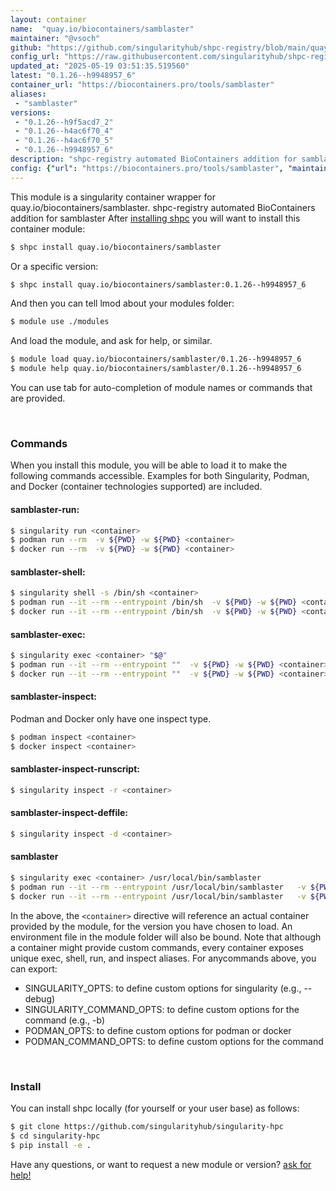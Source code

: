 ```yaml
---
layout: container
name:  "quay.io/biocontainers/samblaster"
maintainer: "@vsoch"
github: "https://github.com/singularityhub/shpc-registry/blob/main/quay.io/biocontainers/samblaster/container.yaml"
config_url: "https://raw.githubusercontent.com/singularityhub/shpc-registry/main/quay.io/biocontainers/samblaster/container.yaml"
updated_at: "2025-05-19 03:51:35.519560"
latest: "0.1.26--h9948957_6"
container_url: "https://biocontainers.pro/tools/samblaster"
aliases:
 - "samblaster"
versions:
 - "0.1.26--h9f5acd7_2"
 - "0.1.26--h4ac6f70_4"
 - "0.1.26--h4ac6f70_5"
 - "0.1.26--h9948957_6"
description: "shpc-registry automated BioContainers addition for samblaster"
config: {"url": "https://biocontainers.pro/tools/samblaster", "maintainer": "@vsoch", "description": "shpc-registry automated BioContainers addition for samblaster", "latest": {"0.1.26--h9948957_6": "sha256:323e00c3a7668c9ef1b29dc423141556c2a294d629b6ba0d2ea5c9b14021e139"}, "tags": {"0.1.26--h9f5acd7_2": "sha256:60c9465e285cc975c65de5629e38979a1284e7fb9a9095d24a7ba33e365c2075", "0.1.26--h4ac6f70_4": "sha256:dc65616f9d96c1c42c706d818f7c6fd3880e8aeae0d824be8966c37ce992db3c", "0.1.26--h4ac6f70_5": "sha256:209eefe935ab2fb15ccaec252f1f78677cf9fd92905b91e632e4895692aa56b0", "0.1.26--h9948957_6": "sha256:323e00c3a7668c9ef1b29dc423141556c2a294d629b6ba0d2ea5c9b14021e139"}, "docker": "quay.io/biocontainers/samblaster", "aliases": {"samblaster": "/usr/local/bin/samblaster"}}
---
```


This module is a singularity container wrapper for quay.io/biocontainers/samblaster.
shpc-registry automated BioContainers addition for samblaster
After [installing shpc](#install) you will want to install this container module:


```bash
$ shpc install quay.io/biocontainers/samblaster
```

Or a specific version:

```bash
$ shpc install quay.io/biocontainers/samblaster:0.1.26--h9948957_6
```

And then you can tell lmod about your modules folder:

```bash
$ module use ./modules
```

And load the module, and ask for help, or similar.

```bash
$ module load quay.io/biocontainers/samblaster/0.1.26--h9948957_6
$ module help quay.io/biocontainers/samblaster/0.1.26--h9948957_6
```

You can use tab for auto-completion of module names or commands that are provided.

<br>

### Commands

When you install this module, you will be able to load it to make the following commands accessible.
Examples for both Singularity, Podman, and Docker (container technologies supported) are included.

#### samblaster-run:

```bash
$ singularity run <container>
$ podman run --rm  -v ${PWD} -w ${PWD} <container>
$ docker run --rm  -v ${PWD} -w ${PWD} <container>
```

#### samblaster-shell:

```bash
$ singularity shell -s /bin/sh <container>
$ podman run --it --rm --entrypoint /bin/sh  -v ${PWD} -w ${PWD} <container>
$ docker run --it --rm --entrypoint /bin/sh  -v ${PWD} -w ${PWD} <container>
```

#### samblaster-exec:

```bash
$ singularity exec <container> "$@"
$ podman run --it --rm --entrypoint ""  -v ${PWD} -w ${PWD} <container> "$@"
$ docker run --it --rm --entrypoint ""  -v ${PWD} -w ${PWD} <container> "$@"
```

#### samblaster-inspect:

Podman and Docker only have one inspect type.

```bash
$ podman inspect <container>
$ docker inspect <container>
```

#### samblaster-inspect-runscript:

```bash
$ singularity inspect -r <container>
```

#### samblaster-inspect-deffile:

```bash
$ singularity inspect -d <container>
```


#### samblaster

```bash
$ singularity exec <container> /usr/local/bin/samblaster
$ podman run --it --rm --entrypoint /usr/local/bin/samblaster   -v ${PWD} -w ${PWD} <container> -c " $@"
$ docker run --it --rm --entrypoint /usr/local/bin/samblaster   -v ${PWD} -w ${PWD} <container> -c " $@"
```



In the above, the `<container>` directive will reference an actual container provided
by the module, for the version you have chosen to load. An environment file in the
module folder will also be bound. Note that although a container
might provide custom commands, every container exposes unique exec, shell, run, and
inspect aliases. For anycommands above, you can export:

 - SINGULARITY_OPTS: to define custom options for singularity (e.g., --debug)
 - SINGULARITY_COMMAND_OPTS: to define custom options for the command (e.g., -b)
 - PODMAN_OPTS: to define custom options for podman or docker
 - PODMAN_COMMAND_OPTS: to define custom options for the command

<br>

### Install

You can install shpc locally (for yourself or your user base) as follows:

```bash
$ git clone https://github.com/singularityhub/singularity-hpc
$ cd singularity-hpc
$ pip install -e .
```

Have any questions, or want to request a new module or version? [ask for help!](https://github.com/singularityhub/singularity-hpc/issues)